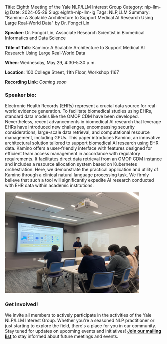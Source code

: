 Title: Eighth Meeting of the Yale NLP/LLM Interest Group
Category: nlp-llm-ig
Date: 2024-05-29
Slug: eighth-nlp-llm-ig
Tags: NLP,LLM
Summary: "Kamino: A Scalable Architecture to Support Medical AI Research Using Large Real-World Data" by Dr. Fongci Lin

**Speaker**: Dr. Fongci Lin, Associate Research Scientist in Biomedical Informatics and Data Science

**Title of Talk**: Kamino: A Scalable Architecture to Support Medical AI Research Using Large Real-World Data

**When**: Wednesday, May 29, 4:30-5:30 p.m.

**Location**: 100 College Street, 11th Floor, Workshop 1167

**Recording Link**: *Coming soon*

### Speaker bio:

Electronic Health Records (EHRs) represent a crucial data source for real-world evidence generation. To facilitate biomedical studies using EHRs, standard data models like the OMOP CDM have been developed. Nevertheless, recent advancements in biomedical AI research that leverage EHRs have introduced new challenges, encompassing security considerations, large-scale data retrieval, and computational resource management, including GPUs. This paper introduces Kamino, an innovative architectural solution tailored to support biomedical AI research using EHR data. Kamino offers a user-friendly interface with features designed for efficient team access management in accordance with regulatory requirements. It facilitates direct data retrieval from an OMOP CDM instance and includes a resource allocation system based on Kubernetes orchestration. Here, we demonstrate the practical application and utility of Kamino through a clinical natural language processing task. We firmly believe that such a tool will significantly expedite AI research conducted with EHR data within academic institutions.
 
<img style="width: 85%;" src="../image/news/20240529-nlp-llm-ig-fongci.jpg">

### Get Involved!

We invite all members to actively participate in the activities of the Yale NLP/LLM Interest Group. Whether you're a seasoned NLP practitioner or just starting to explore the field, there's a place for you in our community. Stay tuned for updates on upcoming events and initiatives!
[**Join our mailing list**](https://mailman.yale.edu/mailman/listinfo/nlp-llm-ig) to stay informed about future meetings and events.
